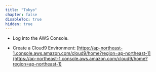```yaml
---
title: "Tokyo"
chapter: false
disableToc: true
hidden: true
---
```


- Log into the AWS Console.

- Create a Cloud9 Environment: [https://ap-northeast-1.console.aws.amazon.com/cloud9/home?region=ap-northeast-1](https://ap-northeast-1.console.aws.amazon.com/cloud9/home?region=ap-northeast-1)
